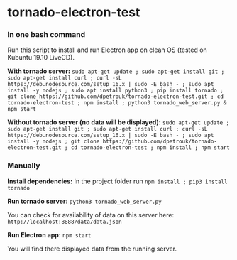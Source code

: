 # tornado-electron-test

### In one bash command

Run this script to install and run Electron app on clean OS (tested on Kubuntu 19.10 LiveCD).

**With tornado server:**
`sudo apt-get update ; sudo apt-get install git ; sudo apt-get install curl ; curl -sL https://deb.nodesource.com/setup_16.x | sudo -E bash - ; sudo apt install -y nodejs ; sudo apt install python3 ; pip install tornado ; git clone https://github.com/dpetrouk/tornado-electron-test.git ; cd tornado-electron-test ; npm install ; python3 tornado_web_server.py & npm start`

**Without tornado server (no data will be displayed):**
`sudo apt-get update ; sudo apt-get install git ; sudo apt-get install curl ; curl -sL https://deb.nodesource.com/setup_16.x | sudo -E bash - ; sudo apt install -y nodejs ; git clone https://github.com/dpetrouk/tornado-electron-test.git ; cd tornado-electron-test ; npm install ; npm start`

### Manually

**Install dependencies:**
In the project folder run `npm install ; pip3 install tornado`

**Run tornado server:**
`python3 tornado_web_server.py`

You can check for availability of data on this server here:
`http://localhost:8888/data/data.json`

**Run Electron app:**
`npm start`

You will find there displayed data from the running server.